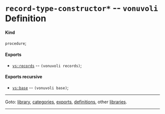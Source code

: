 

<a id='definition__vonuvoli__record-type-constructor_2a'></a>

# `record-type-constructor*` -- `vonuvoli` Definition


<a id='definition__vonuvoli__record-type-constructor_2a__kind'></a>

#### Kind

`procedure`;


<a id='definition__vonuvoli__record-type-constructor_2a__exports'></a>

#### Exports

 * [`vs:records`](../../vonuvoli/exports/vs_3a_records.md#export__vonuvoli__vs_3a_records) -- `(vonuvoli records)`;


<a id='definition__vonuvoli__record-type-constructor_2a__exports-recursive'></a>

#### Exports recursive

 * [`vs:base`](../../vonuvoli/exports/vs_3a_base.md#export__vonuvoli__vs_3a_base) -- `(vonuvoli base)`;

----

Goto: [library](../../vonuvoli/_index.md#library__vonuvoli), [categories](../../vonuvoli/categories/_index.md#toc__vonuvoli__categories), [exports](../../vonuvoli/exports/_index.md#toc__vonuvoli__exports), [definitions](../../vonuvoli/definitions/_index.md#toc__vonuvoli__definitions), other [libraries](../../_libraries.md#toc__libraries).

----

